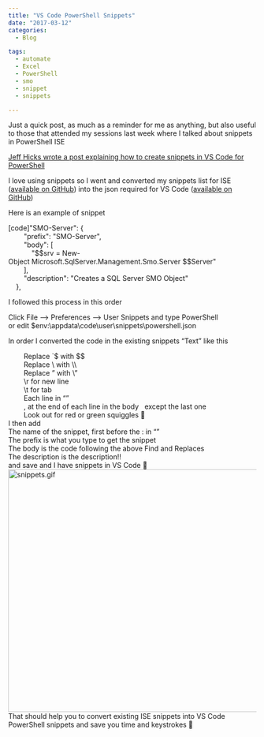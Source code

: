 ```yaml
---
title: "VS Code PowerShell Snippets"
date: "2017-03-12" 
categories:
  - Blog

tags:
  - automate
  - Excel
  - PowerShell
  - smo
  - snippet
  - snippets

---
```

<P>Just a quick post, as much as a reminder for me as anything, but also useful to those that attended my sessions last week where I talked about snippets in PowerShell ISE</P>
<P><A href="http://jdhitsolutions.com/blog/scripting/5488/adding-powershell-snippets-to-visual-studio-code/" target=_blank>Jeff Hicks wrote a post explaining how to create snippets in VS Code for PowerShell</A></P>
<P>I love using snippets so I went and converted my snippets list for ISE (<A href="https://github.com/SQLDBAWithABeard/Functions/blob/master/Snippets%20List.ps1" target=_blank>available on GitHub</A>) into the json required for VS Code (<A href="https://github.com/SQLDBAWithABeard/Functions/blob/master/powershell.json" target=_blank>available on GitHub</A>)</P>
<DIV>Here is an example of snippet</DIV>
<DIV>
<P>[code]"SMO-Server":&nbsp;{<BR>&nbsp;&nbsp;&nbsp;&nbsp;&nbsp;&nbsp;&nbsp;&nbsp;"prefix":&nbsp;"SMO-Server",<BR>&nbsp;&nbsp;&nbsp;&nbsp;&nbsp;&nbsp;&nbsp;&nbsp;"body":&nbsp;[<BR>&nbsp;&nbsp;&nbsp;&nbsp;&nbsp;&nbsp;&nbsp;&nbsp;&nbsp;&nbsp;&nbsp;&nbsp;"$$srv&nbsp;=&nbsp;New-Object&nbsp;Microsoft.SqlServer.Management.Smo.Server&nbsp;$$Server"<BR>&nbsp;&nbsp;&nbsp;&nbsp;&nbsp;&nbsp;&nbsp;&nbsp;],<BR>&nbsp;&nbsp;&nbsp;&nbsp;&nbsp;&nbsp;&nbsp;&nbsp;"description":&nbsp;"Creates&nbsp;a&nbsp;SQL&nbsp;Server&nbsp;SMO&nbsp;Object"<BR>&nbsp;&nbsp;&nbsp;&nbsp;}, </P></DIV>
<P>I followed this process in this order</P>
<P>Click&nbsp;File&nbsp;–&gt;&nbsp;Preferences&nbsp;–&gt;&nbsp;User&nbsp;Snippets&nbsp;and&nbsp;type&nbsp;PowerShell or&nbsp;edit&nbsp;$env:\appdata\code\user\snippets\powershell.json</P>
<P>In&nbsp;order&nbsp;I&nbsp;converted&nbsp;the code in the existing&nbsp;snippets&nbsp;“Text” like&nbsp;this</P>
<DIV>
<DIV>&nbsp;&nbsp;&nbsp;&nbsp;&nbsp;&nbsp;&nbsp;&nbsp;Replace&nbsp;`$&nbsp;with&nbsp;$$</DIV>
<DIV>&nbsp;&nbsp;&nbsp;&nbsp;&nbsp;&nbsp;&nbsp;&nbsp;Replace&nbsp;\&nbsp;with&nbsp;\\</DIV>
<DIV>&nbsp;&nbsp;&nbsp;&nbsp;&nbsp;&nbsp;&nbsp;&nbsp;Replace&nbsp;”&nbsp;with&nbsp;\”</DIV>
<DIV>&nbsp;&nbsp;&nbsp;&nbsp;&nbsp;&nbsp;&nbsp;&nbsp;\r&nbsp;for&nbsp;new&nbsp;line</DIV>
<DIV>&nbsp;&nbsp;&nbsp;&nbsp;&nbsp;&nbsp;&nbsp;&nbsp;\t&nbsp;for&nbsp;tab</DIV>
<DIV>&nbsp;&nbsp;&nbsp;&nbsp;&nbsp;&nbsp;&nbsp;&nbsp;Each&nbsp;line&nbsp;in&nbsp;“”</DIV>
<DIV>&nbsp;&nbsp;&nbsp;&nbsp;&nbsp;&nbsp;&nbsp;&nbsp;,&nbsp;at&nbsp;the&nbsp;end&nbsp;of&nbsp;each&nbsp;line&nbsp;in&nbsp;the&nbsp;body&nbsp;&nbsp;&nbsp;except&nbsp;the&nbsp;last&nbsp;one</DIV>
<DIV>&nbsp;&nbsp;&nbsp;&nbsp;&nbsp;&nbsp;&nbsp;&nbsp;Look&nbsp;out&nbsp;for&nbsp;red&nbsp;or&nbsp;green&nbsp;squiggles&nbsp;🙂</DIV>
<DIV></DIV>
<DIV>I then add</DIV>
<DIV></DIV></DIV>
<DIV>The name of the snippet, first before the : in “”</DIV>
<DIV>The prefix is what you type to get the snippet</DIV>
<DIV>The body is the code following the above Find and Replaces</DIV>
<DIV>The description is the description!!</DIV>
<DIV></DIV>
<DIV>
<DIV>and save and I have snippets in VS Code 🙂</DIV>
<DIV></DIV></DIV>
<DIV><IMG class="alignnone size-full wp-image-3770" alt=snippets.gif src="https://blog.robsewell.com/assets/uploads/2017/03/snippets.gif?resize=630%2C492&amp;ssl=1" width=630 height=492 data-recalc-dims="1" loading="lazy" data-large-file="https://blog.robsewell.com/assets/uploads/2017/03/snippets.gif?fit=630%2C492&amp;ssl=1" data-medium-file="https://blog.robsewell.com/assets/uploads/2017/03/snippets.gif?fit=300%2C234&amp;ssl=1" data-image-description="" data-image-title="snippets" data-image-meta='{"aperture":"0","credit":"","camera":"","caption":"","created_timestamp":"0","copyright":"","focal_length":"0","iso":"0","shutter_speed":"0","title":"","orientation":"0"}' data-comments-opened="1" data-orig-size="1149,898" data-orig-file="https://blog.robsewell.com/assets/uploads/2017/03/snippets.gif?fit=1149%2C898&amp;ssl=1" data-permalink="https://blog.robsewell.com/vs-code-powershell-snippets/snippets/#main" data-attachment-id="3770"></DIV>
<DIV></DIV>
<DIV>That should help you to convert existing ISE snippets into VS Code PowerShell snippets and save you time and keystrokes 🙂</DIV>
<DIV></DIV>

